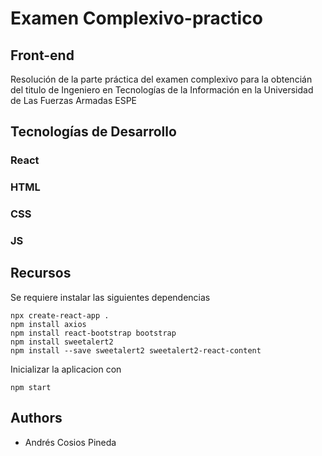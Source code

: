 
# Examen Complexivo-practico 
## Front-end

Resolución de la parte práctica del examen complexivo para la obtencián del titulo de Ingeniero en Tecnologías de la Información en la Universidad de Las Fuerzas Armadas ESPE

## Tecnologías de Desarrollo

### React

### HTML

### CSS

### JS


## Recursos

Se requiere instalar las siguientes dependencias

```
npx create-react-app .
npm install axios
npm install react-bootstrap bootstrap
npm install sweetalert2
npm install --save sweetalert2 sweetalert2-react-content
```

Inicializar la aplicacion con

```
npm start
```
## Authors

- Andrés Cosios Pineda

